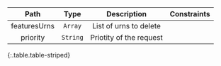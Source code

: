 |Path|Type|Description|Constraints|
|:--:|:--:|:---------:|:---------:|
|featuresUrns| `Array` |List of urns to delete||
|priority| `String` |Priotity of the request||
{:.table.table-striped}
